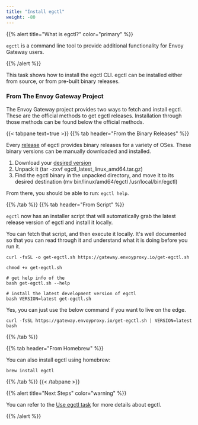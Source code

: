```yaml
---
title: "Install egctl"
weight: -80
---
```


{{% alert title="What is egctl?" color="primary" %}}

`egctl` is a command line tool to provide additional functionality for Envoy Gateway users.

{{% /alert %}}


This task shows how to install the egctl CLI. egctl can be installed either from source, or from pre-built binary releases.

### From The Envoy Gateway Project

The Envoy Gateway project provides two ways to fetch and install egctl. These are the official methods to get egctl releases. Installation through those methods can be found below the official methods.

{{< tabpane text=true >}}
{{% tab header="From the Binary Releases" %}}

Every [release](https://github.com/envoyproxy/gateway/releases) of egctl provides binary releases for a variety of OSes. These binary versions can be manually downloaded and installed.

1. Download your [desired version](https://github.com/envoyproxy/gateway/releases)
2. Unpack it (tar -zxvf egctl_latest_linux_amd64.tar.gz)
3. Find the egctl binary in the unpacked directory, and move it to its desired destination (mv bin/linux/amd64/egctl /usr/local/bin/egctl)

From there, you should be able to run: `egctl help`.

{{% /tab %}}
{{% tab header="From Script" %}}

`egctl` now has an installer script that will automatically grab the latest release version of egctl and install it locally.

You can fetch that script, and then execute it locally. It's well documented so that you can read through it and understand what it is doing before you run it.

```shell
curl -fsSL -o get-egctl.sh https://gateway.envoyproxy.io/get-egctl.sh

chmod +x get-egctl.sh

# get help info of the 
bash get-egctl.sh --help

# install the latest development version of egctl
bash VERSION=latest get-egctl.sh
```

Yes, you can just use the below command if you want to live on the edge.

```shell
curl -fsSL https://gateway.envoyproxy.io/get-egctl.sh | VERSION=latest bash 
```

{{% /tab %}}

{{% tab header="From Homebrew" %}}

You can also install egctl using homebrew:

```shell
brew install egctl
```

{{% /tab %}}
{{< /tabpane >}}

{{% alert title="Next Steps" color="warning" %}}

You can refer to the [Use egctl task](../tasks/operations/egctl) for more details about egctl.

{{% /alert %}}
